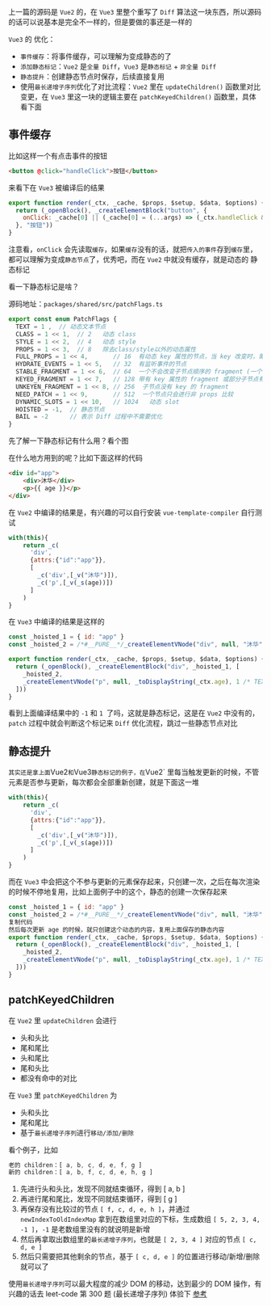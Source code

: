 
上一篇的源码是 `Vue2` 的，在 `Vue3` 里整个重写了 `Diff` 算法这一块东西，所以源码的话可以说基本是完全不一样的，但是要做的事还是一样的

 `Vue3` 的 优化：

- `事件缓存`：将事件缓存，可以理解为变成静态的了
- `添加静态标记`：`Vue2` 是`全量 Diff`，`Vue3` 是`静态标记` + `非全量 Diff`
- `静态提升`：创建静态节点时保存，后续直接复用
- 使用`最长递增子序列`优化了对比流程：`Vue2` 里在 `updateChildren()` 函数里对比变更，在 `Vue3` 里这一块的逻辑主要在 `patchKeyedChildren()` 函数里，具体看下面

## 事件缓存

比如这样一个有点击事件的按钮
```html
<button @click="handleClick">按钮</button>
```

来看下在 `Vue3` 被编译后的结果
```js
export function render(_ctx, _cache, $props, $setup, $data, $options) {
  return (_openBlock(), _createElementBlock("button", {
    onClick: _cache[0] || (_cache[0] = (...args) => (_ctx.handleClick && _ctx.handleClick(...args)))
  }, "按钮"))
}
```

注意看，`onClick` 会先读取`缓存`，如果`缓存`没有的话，就把`传入的事件`存到`缓存`里，都可以理解为变成`静态节点`了，优秀吧，而在 `Vue2` 中就没有缓存，就是动态的
静态标记

看一下静态标记是啥？

源码地址：`packages/shared/src/patchFlags.ts`

```js
export const enum PatchFlags {
  TEXT = 1 ,  // 动态文本节点
  CLASS = 1 << 1,  // 2   动态 class
  STYLE = 1 << 2,  // 4   动态 style
  PROPS = 1 << 3,  // 8   除去class/style以外的动态属性
  FULL_PROPS = 1 << 4,       // 16  有动态 key 属性的节点，当 key 改变时，需进行完整的 diff 比较
  HYDRATE_EVENTS = 1 << 5,   // 32  有监听事件的节点
  STABLE_FRAGMENT = 1 << 6,  // 64  一个不会改变子节点顺序的 fragment (一个组件内多个根元素就会用 fragment 包裹)
  KEYED_FRAGMENT = 1 << 7,   // 128 带有 key 属性的 fragment 或部分子节点有 key
  UNKEYEN_FRAGMENT = 1 << 8, // 256  子节点没有 key 的 fragment
  NEED_PATCH = 1 << 9,       // 512  一个节点只会进行非 props 比较
  DYNAMIC_SLOTS = 1 << 10,   // 1024   动态 slot
  HOISTED = -1,  // 静态节点 
  BAIL = -2      // 表示 Diff 过程中不需要优化
}
```

先了解一下静态标记有什么用？看个图

在什么地方用到的呢？比如下面这样的代码
```html
<div id="app">
    <div>沐华</div>
    <p>{{ age }}</p>
</div>
```

在 `Vue2` 中编译的结果是，有兴趣的可以自行安装 `vue-template-compiler` 自行测试
```js
with(this){
    return _c(
      'div',
      {attrs:{"id":"app"}},
      [ 
        _c('div',[_v("沐华")]),
        _c('p',[_v(_s(age))])
      ]
    )
}
```
在 `Vue3` 中编译的结果是这样的
```js
const _hoisted_1 = { id: "app" }
const _hoisted_2 = /*#__PURE__*/_createElementVNode("div", null, "沐华", -1 /* HOISTED */)

export function render(_ctx, _cache, $props, $setup, $data, $options) {
  return (_openBlock(), _createElementBlock("div", _hoisted_1, [
    _hoisted_2,
    _createElementVNode("p", null, _toDisplayString(_ctx.age), 1 /* TEXT */)
  ]))
}
```

看到上面编译结果中的 `-1` 和 `1 `了吗，这就是静态标记，这是在 `Vue2` 中没有的，`patch` 过程中就会判断这个标记来 `Diff` 优化流程，跳过一些静态节点对比

## 静态提升
`
其实还是拿上面 `Vue2` 和 `Vue3` 静态标记的例子，在 `Vue2` 里每当触发更新的时候，不管元素是否参与更新，每次都会全部重新创建，就是下面这一堆

```js
with(this){
    return _c(
      'div',
      {attrs:{"id":"app"}},
      [ 
        _c('div',[_v("沐华")]),
        _c('p',[_v(_s(age))])
      ]
    )
}
```

而在 `Vue3` 中会把这个不参与更新的元素保存起来，只创建一次，之后在每次渲染的时候不停地复用，比如上面例子中的这个，静态的创建一次保存起来
```js
const _hoisted_1 = { id: "app" }
const _hoisted_2 = /*#__PURE__*/_createElementVNode("div", null, "沐华", -1 /* HOISTED */)
复制代码
然后每次更新 age 的时候，就只创建这个动态的内容，复用上面保存的静态内容
export function render(_ctx, _cache, $props, $setup, $data, $options) {
  return (_openBlock(), _createElementBlock("div", _hoisted_1, [
    _hoisted_2,
    _createElementVNode("p", null, _toDisplayString(_ctx.age), 1 /* TEXT */)
  ]))
}
```
## patchKeyedChildren
在 `Vue2` 里 `updateChildren` 会进行

- 头和头比
- 尾和尾比
- 头和尾比
- 尾和头比
- 都没有命中的对比

在 `Vue3` 里 `patchKeyedChildren` 为

- 头和头比
- 尾和尾比
- 基于`最长递增子序列`进行`移动/添加/删除`

看个例子，比如

```js
老的 children：[ a, b, c, d, e, f, g ]
新的 children：[ a, b, f, c, d, e, h, g ]
```

1. 先进行头和头比，发现不同就结束循环，得到 [ a, b ]
2. 再进行尾和尾比，发现不同就结束循环，得到 [ g ]
3. 再保存没有比较过的节点 `[ f, c, d, e, h ]`，并通过 `newIndexToOldIndexMap` 拿到在数组里对应的下标，生成数组 `[ 5, 2, 3, 4, -1 ]`，`-1` 是老数组里没有的就说明是新增
4. 然后再拿取出数组里的`最长递增子序列`，也就是 `[ 2, 3, 4 ]` 对应的节点 `[ c, d, e ]`
5. 然后只需要把其他剩余的节点，基于 `[ c, d, e ]` 的位置进行移动/新增/删除就可以了

使用`最长递增子序列`可以最大程度的减少 DOM 的移动，达到最少的 DOM 操作，有兴趣的话去 leet-code 第 300 题 (最长递增子序列) 体验下
[参考](https://juejin.cn/post/7010594233253888013)

